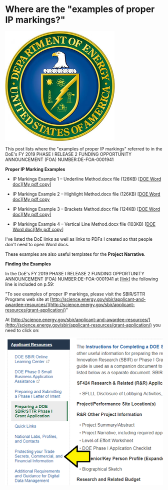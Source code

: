 # Where are the "examples of proper IP markings?"

![department_of_energy_seal_1](department_of_energy_seal_1.jpg)

This post lists where the "examples of proper IP markings" referred to in the DoE's FY 2019 PHASE I RELEASE 2 FUNDING OPPORTUNITY ANNOUNCEMENT (FOA) NUMBER:DE-FOA-0001941

**Proper IP Marking Examples**

-   IP Markings Example 1 – Underline Method.docx file (126KB) [[DOE Word doc](http://science.energy.gov/~/media/sbir/word/IP-DOE_Example_Underline_03-10-16.docx)\]\[[My pdf copy]((IP-DOE_Example_Underline_03-10-16.pdf))]
    
-   IP Markings Example 2 – Highlight Method.docx file (126KB) [[DOE Word doc](http://science.energy.gov/~/media/sbir/word/IP-DOE_Example_Highlights_03-10-16.docx)\]\[[My pdf copy]([IP-DOE_Example_Highlights_03-10-16.pdf](IP-DOE_Example_Highlights_03-10-16.pdf))
    
-   IP Markings Example 3 – Brackets Method.docx file (124KB) [[DOE Word doc](http://science.energy.gov/~/media/sbir/word/IP-DOE_Example_Brackets_03-03-16.docx)\][[My pdf copy\]]([IP-DOE_Example_Brackets_03-03-16.pdf](IP-DOE_Example_Brackets_03-03-16.pdf))
    
-   IP Markings Example 4 – Vertical Line Method.docx file (103KB) [[DOE Word doc](http://science.energy.gov/~/media/sbir/word/IP-DOE_Example_Vertical_08-30-16.docx)\][[My pdf copy]([IP-DOE_Example_Vertical_08-30-16.pdf](IP-DOE_Example_Vertical_08-30-16.pdf))\]
    

I've listed the DoE links as well as links to PDFs I created so that people don't need to open Word docs.

These examples are also useful templates for the **Project Narrative**.

**Finding the Examples**

In the DoE's FY 2019 PHASE I RELEASE 2 FUNDING OPPORTUNITY ANNOUNCEMENT (FOA) NUMBER:DE-FOA-0001941 at [[link](http://science.energy.gov/~/media/grants/pdf/foas/2019/SC_FOA_0001941.pdf)\] the following line is included on p.59:

"To see examples of proper IP markings, please visit the SBIR/STTR Programs web site at [http://science.energy.gov/sbir/applicant-and-awardee-resources/](http://science.energy.gov/sbir/applicant-resources/grant-application/)"

At [http://science.energy.gov/sbir/applicant-and-awardee-resources/](http://science.energy.gov/sbir/applicant-resources/grant-application/) you need to click on:

![protecting_trade_secrets_link_2](protecting_trade_secrets_link_2.png)
